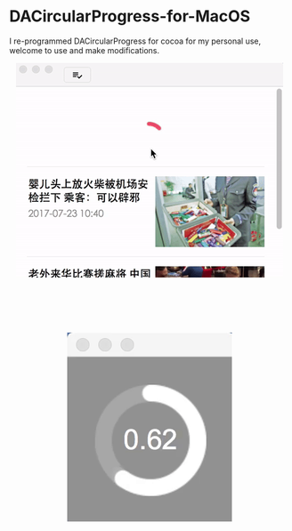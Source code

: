 # DACircularProgress-for-MacOS
I re-programmed DACircularProgress for cocoa for my personal use, welcome to use and make modifications.

<p align="center"> 
<img src="https://github.com/ZHANGneuro/DACircularProgress-for-MacOS/blob/master/example2.gif">
</p>
<br /> <br /> <br /> <br />
<p align="center"> 
<img src="https://github.com/ZHANGneuro/DACircularProgress-for-MacOS/blob/master/example.gif">
</p>


